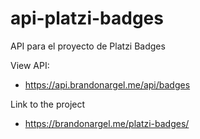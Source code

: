 # api-platzi-badges
API para el proyecto de Platzi Badges

View API:

- https://api.brandonargel.me/api/badges

Link to the project

- https://brandonargel.me/platzi-badges/
